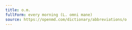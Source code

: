 ```yaml
---
title: o.m.
fullForm: every morning (L. omni mane)
source: https://openmd.com/dictionary/abbreviations/o
---
```

